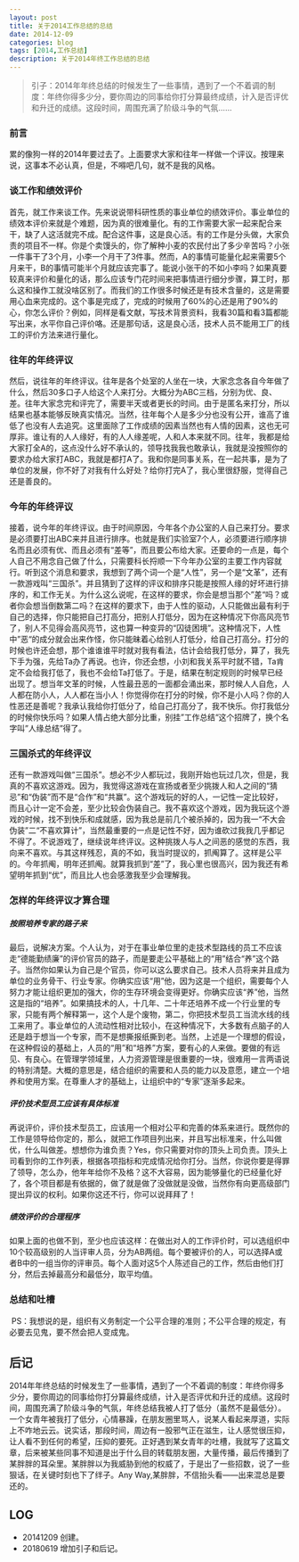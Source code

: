 ```yaml
---
layout: post
title: 关于2014工作总结的总结
date: 2014-12-09
categories: blog
tags: [2014,工作总结]
description: 关于2014年终工作总结的总结
---
```


> 引子：2014年年终总结的时候发生了一些事情，遇到了一个不着调的制度：年终你得多少分，要你周边的同事给你打分算最终成绩，计入是否评优和升迁的成绩。这段时间，周围充满了阶级斗争的气氛……

### 前言

累的像狗一样的2014年要过去了。上面要求大家和往年一样做一个评议。按理来说，这事本不必认真，但是，不嘚吧几句，就不是我的风格。

### 谈工作和绩效评价

首先，就工作来谈工作。先来说说带科研性质的事业单位的绩效评价。事业单位的绩效本评价来就是个难题，因为真的很难量化。有的工作需要大家一起来配合来干，缺了人这活就完不成。配合这件事，这是良心活。有的工作是分头做，大家负责的项目不一样。你是个卖馒头的，你了解种小麦的农民付出了多少辛苦吗？小张一件事干了3个月，小李一个月干了3件事。然而，A的事情可能量化起来需要5个月来干，B的事情可能半个月就应该完事了。能说小张干的不如小李吗？如果真要较真来评价和量化的话，那么应该专门花时间来把事情进行细分步骤，算工时，那么这和操作工就没啥区别了。而我们的工作很多时候还是有技术含量的，这是需要用心血来完成的。这个事是完成了，完成的时候用了60%的心还是用了90%的心，你怎么评价？例如，同样是看文献，写技术背景资料，我看30篇和看3篇都能写出来，水平你自己评价咯。还是那句话，这是良心活，技术人员不能用工厂的线工的评价方法来进行量化。

### 往年的年终评议

然后，说往年的年终评议。往年是各个处室的人坐在一块，大家念念各自今年做了什么，然后30多口子人给这个人来打分。大概分为ABC三档，分别为优、良、差。往年大家念完和评完了，需要半天或者更长的时间。由于是匿名来打分，所以结果也基本能够反映真实情况。当然，往年每个人是多少分也没有公开，谁高了谁低了也没有人去追究。这里面除了工作成绩的因素当然也有人情的因素，这也无可厚非。谁让有的人人缘好，有的人人缘差呢，人和人本来就不同。往年，我都是给大家打全A的，这点没什么好不承认的，领导找我我也敢承认，我就是没按照你的要求办给大家打ABC，我就是都打A了。我和你是同事关系，在一起共事，是为了单位的发展，你不好了对我有什么好处？给你打完A了，我心里很舒服，觉得自己还是善良的。

### 今年的年终评议

接着，说今年的年终评议。由于时间原因，今年各个办公室的人自己来打分。要求是必须要打出ABC来并且进行排序。也就是我们实验室7个人，必须要进行顺序排名而且必须有优、而且必须有“差等”，而且要公布给大家。还要命的一点是，每个人自己不用念自己做了什么，只需要科长捋顺一下今年办公室的主要工作内容就行。听到这个消息和要求，我想到了两个词一个是“人性”，另一个是“文革”，还有一款游戏叫“三国杀”。并且猜到了这样的评议和排序只能是按照人缘的好坏进行排序的，和工作无关。为什么这么说呢，在这样的要求，你会是想当那个”差“吗？或者你会想当倒数第二吗？在这样的要求下，由于人性的驱动，人只能做出最有利于自己的选择，你只能把自己打高分，把别人打低分，因为在这种情况下你高风亮节了，别人不见得会高风亮节，这也算一种变异的“囚徒困境”。这种情况下，人性中”恶“的成分就会出来作怪，你只能昧着心给别人打低分，给自己打高分。打分的时候也许还会想，那个谁谁谁平时就对我有看法，估计会给我打低分，算了，我先下手为强，先给Ta办了再说。也许，你还会想，小刘和我关系平时就不错，Ta肯定不会给我打低了，我也不会给Ta打低了。于是，结果在制定规则的时候早已经出现了。想当年文革的时候，人性最丑恶的一面都会涌出来，那时候人人自危，人人都在防小人，人人都在当小人！你觉得你在打分的时候，你不是小人吗？你的人性恶还是善呢？我承认我给你打低分了，给自己打高分了，我不快乐。你打我低分的时候你快乐吗？如果人情占绝大部分比重，别挂”工作总结“这个招牌了，换个名字叫”人缘总结”得了。

### 三国杀式的年终评议

还有一款游戏叫做“三国杀”。想必不少人都玩过，我刚开始也玩过几次，但是，我真的不喜欢这游戏。因为，我觉得这游戏在宣扬或者至少挑拨人和人之间的“猜忌”和“伪装”而不是“合作”和“共赢”。这个游戏玩的好的人，一记性一定比较好，而且心计一定不会差，至少比较会伪装自己。我不喜欢这个游戏，因为我玩这个游戏的时候，找不到快乐和成就感，因为我总是前几个被杀掉的，因为我一“不大会伪装”二“不喜欢算计”，当然最重要的一点是记性不好，因为谁砍过我我几乎都记不得了。不说游戏了，继续说年终评议。这种挑拨人与人之间恶的感觉的东西，我向来不喜欢。与其这样残忍，真的不如，我当时提议的，抓阄算了。这样是公平的。今年抓阄，明年还抓阄。就算我抓到“差”了，我心里也很高兴，因为我还有希望明年抓到“优”，而且比人也会感激我至少会理解我。

### 怎样的年终评议才算合理

##### 按照培养专家的路子来

最后，说解决方案。个人认为，对于在事业单位里的走技术型路线的员工不应该走“德能勤绩廉”的评价官员的路子，而是要走公平基础上的“用”结合“养”这个路子。当然你如果认为自己是个官员，你可以这么要求自己。技术人员将来并且成为单位的业务骨干、行业专家。你确实应该“用”他，因为这是一个组织，需要每个人努力才能让组织更加的强大，你的生存环境会变得更好。你确实应该“养”他，当然这是指的“培养”。如果搞技术的人，十几年、二十年还培养不成一个行业里的专家，只能有两个解释第一，这个人是个废物，第二，你把技术型员工当流水线的线工来用了。事业单位的人流动性相对比较小，在这种情况下，大多数有点脑子的人还是趋于想当一个专家，而不是想撕报纸撕到老。当然，上述是一个理想的假设，在这种假设的基础上，人员的“用”和“培养”方案，要有心的人来做。要做的有远见、有良心。在管理学领域里，人力资源管理是很重要的一块，很难用一言两语说的特别清楚。大概的意思是，结合组织的需要和人员的能力以及意愿，建立一个培养和使用方案。在尊重人才的基础上，让组织中的“专家”逐渐多起来。

##### 评价技术型员工应该有具体标准

再说评价，评价技术型员工，应该用一个相对公平和完善的体系来进行。既然你的工作是领导给你定的，那么，就把工作项目列出来，并且写出标准来，什么叫做优，什么叫做差。想想你为谁负责？Yes，你只需要对你的顶头上司负责。顶头上司看到你的工作列表，根据各项指标和完成情况给你打分。当然，你说你要是得罪了领导，怎么办，他年年给你不及格？这不大容易，因为能够量化的已经量化好了，各个项目都是有依据的，做了就是做了没做就是没做，当然你有向更高级部门提出异议的权利。如果你这还不行，你可以说拜拜了！

##### 绩效评价的合理程序

如果上面的也做不到，至少也应该这样：在做出对人的工作评价时，可以选组织中10个较高级别的人当评审人员，分为AB两组。每个要被评价的人，可以选择A或者B中的一组当你的评审员。每个人面对这5个人陈述自己的工作，然后由他们打分，然后去掉最高分和最低分，取平均值。

### 总结和吐槽

 PS：我想说的是，组织有义务制定一个公平合理的准则；不公平合理的规定，有必要去见鬼，要不然会把人变成鬼。

## 后记

2014年年终总结的时候发生了一些事情，遇到了一个不着调的制度：年终你得多少分，要你周边的同事给你打分算最终成绩，计入是否评优和升迁的成绩。这段时间，周围充满了阶级斗争的气氛，年终总结我被人打了低分（虽然不是最低分）。一个女青年被我打了低分，心情暴躁，在朋友圈里骂人，说某人看起来厚道，实际上不咋地云云。说实话，那段时间，周边有一股邪气正在滋生，让人感觉很压抑，让人看不到任何的希望，压抑的要死。正好遇到某女青年的吐槽，我就写了这篇文章，后来被某些同事不知道是出于什么目的转载朋友圈，大量传播，最后传播到了某胖胖的耳朵里。某胖胖以为我威胁到他的权威了，于是出了一些招数，说了一些狠话，在关键时刻也下了绊子。Any Way,某胖胖，不信抬头看——出来混总是要还的。

## LOG
- 20141209 创建。
- 20180619 增加引子和后记。
